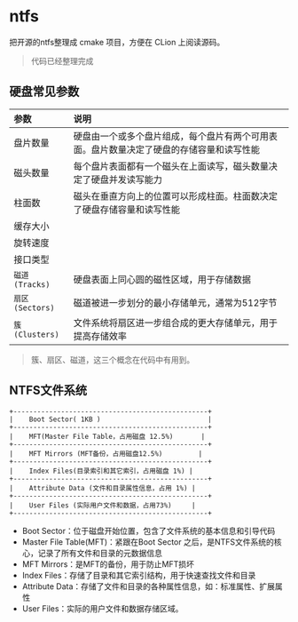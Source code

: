 # ntfs

把开源的ntfs整理成 cmake 项目，方便在 CLion 上阅读源码。

> 代码已经整理完成

## 硬盘常见参数

|参数|说明|
|:---|:---|
|盘片数量|硬盘由一个或多个盘片组成，每个盘片有两个可用表面。盘片数量决定了硬盘的存储容量和读写性能|
|磁头数量|每个盘片表面都有一个磁头在上面读写，磁头数量决定了硬盘并发读写能力|
|柱面数|磁头在垂直方向上的位置可以形成柱面。柱面数决定了硬盘存储容量和读写性能|
|缓存大小||
|旋转速度||
|接口类型||
|`磁道(Tracks)`|硬盘表面上同心圆的磁性区域，用于存储数据|
|`扇区(Sectors)`|磁道被进一步划分的最小存储单元，通常为512字节|
|`簇(Clusters)`|文件系统将扇区进一步组合成的更大存储单元，用于提高存储效率|

> 簇、扇区、磁道，这三个概念在代码中有用到。

## NTFS文件系统

```
+-------------------------------------------------+
|    Boot Sector( 1KB )                           |
+-------------------------------------------------+
|    MFT(Master File Table，占用磁盘 12.5%)       |
+-------------------------------------------------+
|    MFT Mirrors (MFT备份，占用磁盘12.5%)         |
+-------------------------------------------------+
|    Index Files(目录索引和其它索引，占用磁盘 1%) |
+-------------------------------------------------+
|    Attribute Data (文件和目录属性信息，占用 1%) |
+-------------------------------------------------+
|    User Files (实际用户文件和数据，占用73%)     |
+-------------------------------------------------+
```
- Boot Sector：位于磁盘开始位置，包含了文件系统的基本信息和引导代码
- Master File Table(MFT)：紧跟在Boot Sector 之后，是NTFS文件系统的核心，记录了所有文件和目录的元数据信息
- MFT Mirrors：是MFT的备份，用于防止MFT损坏
- Index Files：存储了目录和其它索引结构，用于快速查找文件和目录
- Attribute Data：存储了文件和目录的各种属性信息，如：标准属性、扩展属性
- User Files：实际的用户文件和数据存储区域。

